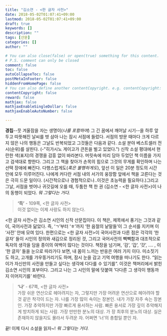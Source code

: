 ```yaml
---
title: "김소연 - <한 글자 사전>"
date: 2018-05-02T01:07:41+09:00
lastmod: 2018-05-02T01:07:41+09:00
draft: true
keywords: []
description: ""
tags: [산문]
categories: []
author: ""

# You can also close(false) or open(true) something for this content.
# P.S. comment can only be closed
comment: false
toc: false
autoCollapseToc: false
postMetaInFooter: false
hiddenFromHomePage: false
# You can also define another contentCopyright. e.g. contentCopyright: "This is another copyright."
contentCopyright: false
reward: false
mathjax: false
mathjaxEnableSingleDollar: false
mathjaxEnableAutoNumber: false

---
```




**경칩**--뭇 겨울잠을 자는 생명이(_나를 포함하여_) 그 긴 꿈에서 깨어날 시기--을 하루 앞두고 따뜻해진 날씨를 벗 삼아 나는 잠시 서점에 들렀다. 서점의 방문 때마다 크게 다르지 않은 나의 행동은 그날도 반복되었고 그것들은 다음과 같다.
소설 분야 베스트셀러 전시(순위)를 살핀다. (-"히가시노 게이고가 큰돈을 벌고 있었다.") 신작 소설 평대에서 현란한 색(표지)의 경쟁을 감흥 없이 바라본다. 머릿속에 미리 담아 두었던 책 이름을 가지고 검색대로 향한다. 그리고 그 책을 찾아가 손목의 힘으로 그것의 무게를 확인하며 나는 선택 장애에 빠진다. 다행스럽게도(_혹은 불행하게도_), 앞선 이 일은 20분 정도의 시간 안에 모두 이루어진다.
나에게 커다란 서점 내의 서가의 웅장함 앞에서 책을 고른다는 것은 극히 드문 일이다. (시간적으로나 경험적으로나..이것은 초능력을 필요하다.)그리고 그날, 서점을 벗어나 귀갓길에 오를 때, 두툼한 책 한 권 (김소연 - <한 글자 사전>)이 나의 동행이 되었다. _뭐 그렇다는 거다._




> **‘득’** - 109쪽, <한 글자 사전>  
이것 없이는 이제 사랑도 하지 않는다.



<한 글자 사전>은 김소연 시인의 신작 산문집이다. 이 책은, 제목에서 풍기는 그것과 같이, 국어사전과 닮았다. 즉, ‘ㄱ’부터 ‘ㅎ’까지 ‘한 음절의 낱말들’이 그 순서를 지키며 이 ‘사전’ 안에 모여 있다. 한편으로는 <한 글자 사전>이 국어사전과 다른 점은 각각의 ‘한 글자’ 들이 시인의 정의와 새김으로 정리된 것, 그리고 국어사전의 빽빽함과 대조적으로 독자의 생각을 담을 종이의 여백이 많다는 것이다.
책장을 넘기며, ‘감’, ‘갑’, ‘갓’, …. , 이 ‘한 글자’ 들을 눈으로 따라가다 보면, 내 몸이 느끼는 반응은 여러 가지 이다. 미소짓기도 하고, 고개를 갸우뚱거리기도 하며, 잠시 눈을 감고 기억 여행을 떠나기도 한다.
“읽는 이가 자신만의 사전을 만들고 싶다는 생각에 다다를 수 있기를”. 이것은 책머리에서 밝힌 김소연 시인의 포부이다. 그리고 나는 그 시인의 말에 덧붙여 ‘다다른 그 생각이 행동까지 이어지기를’ 바란다.


> **‘나’** - 67쪽, <한 글자 사전>  
가장 쉬운 연산으로 헤아려지는 자, 그렇지만 가장 어려운 연산으로 헤아려야 할 것 같은 착각이 드는 자. 나를 가장 많이 속이는 장본인. 내가 가장 자주 속는 장본인. 가장 추악하지만 가장 빠르게 용서하는 사람. 빠른 용서로 가장 깊이 추악해지게 방치하게 되는 사람. 가장 만만한 분노의 대상. 가
장 최후의 분노의 대상. 실은 존재하지 않을지도 몰라서 두려운 자. 어쩌면 ‘너’의 총합일 뿐인 자.


끝! 이제 다시 소설을 읽자~! _뭐 그렇다는 거다._

